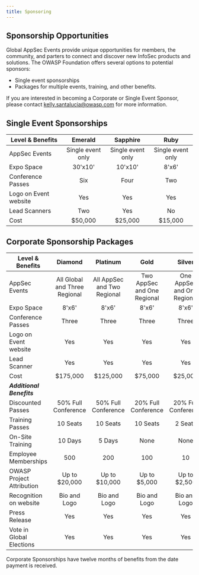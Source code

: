 ```yaml
---
title: Sponsoring
---
```


## Sponsorship Opportunities

Global AppSec Events provide unique opportunities for members, the community, and parters to connect and discover new InfoSec products and solutions. The OWASP Foundation offers several options to potential sponsors:

* Single event sponsorships
* Packages for multiple events, training, and other benefits.

If you are interested in becoming a Corporate or Single Event Sponsor, please contact 
[kelly.santalucia@owasp.com](mailto:kelly.santalucia@owasp.com?subject=Sponsorship%20Interest) for more information.

## Single Event Sponsorships

| Level & Benefits | Emerald | Sapphire | Ruby |
| ----- | :-----: | :-----: | :-----: | 
| AppSec Events | Single event only | Single event only | Single event only |
| Expo Space | 30'x10' | 10'x10' | 8'x6'|
| Conference Passes | Six  | Four  | Two  | 
| Logo on Event website | Yes | Yes | Yes |
| Lead Scanners | Two | Yes | No |
| Cost | $50,000 | $25,000 | $15,000 |


## Corporate Sponsorship Packages

| Level & Benefits | Diamond | Platinum | Gold | Silver |
| ----- | :-----: | :-----: | :-----: | :-----: |
| AppSec Events | All Global and Three Regional | All AppSec and Two Regional | Two AppSec and One Regional | One AppSec and One Regional |
| Expo Space | 8'x6'| 8'x6'| 8'x6'| 8'x6'|
| Conference Passes | Three  | Three  | Three  | Three  | 
| Logo on Event website | Yes | Yes | Yes | Yes |
| Lead Scanner | Yes | Yes | Yes | Yes |
| Cost | $175,000 | $125,000 | $75,000 | $25,000 |
| ***Additional Benefits*** | | | |
| Discounted Passes | 50% Full Conference | 50% Full Conference | 20% Full Conference | 20% Full Conference |
| Training Passes | 10 Seats |10 Seats |10 Seats |2 Seats |
| On-Site Training | 10 Days | 5 Days | None| None |
| Employee Memberships| 500 | 200 | 100 | 10 |
| OWASP Project Attribution | Up to $20,000 | Up to $10,000 | Up to $5,000 | Up to $2,500 |
| Recognition on website | Bio and Logo | Bio and Logo | Bio and Logo | Bio and Logo |
| Press Release | Yes | Yes | Yes | Yes |
| Vote in Global Elections | Yes | Yes | Yes | Yes |

Corporate Sponsorships have twelve months of benefits from the date payment is received.
